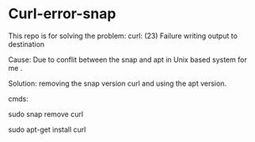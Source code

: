 # Curl-error-snap
This repo is for solving the problem: curl: (23) Failure writing output to destination

Cause:
Due to conflit between the snap and apt in Unix based system for me .

Solution:
removing the snap version curl
and using the apt version.

cmds:

sudo snap remove curl 

sudo apt-get install curl





